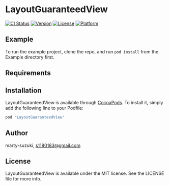 # LayoutGuaranteedView

[![CI Status](http://img.shields.io/travis/marty-suzuki/LayoutGuaranteedView.svg?style=flat)](https://travis-ci.org/marty-suzuki/LayoutGuaranteedView)
[![Version](https://img.shields.io/cocoapods/v/LayoutGuaranteedView.svg?style=flat)](http://cocoapods.org/pods/LayoutGuaranteedView)
[![License](https://img.shields.io/cocoapods/l/LayoutGuaranteedView.svg?style=flat)](http://cocoapods.org/pods/LayoutGuaranteedView)
[![Platform](https://img.shields.io/cocoapods/p/LayoutGuaranteedView.svg?style=flat)](http://cocoapods.org/pods/LayoutGuaranteedView)

## Example

To run the example project, clone the repo, and run `pod install` from the Example directory first.

## Requirements

## Installation

LayoutGuaranteedView is available through [CocoaPods](http://cocoapods.org). To install
it, simply add the following line to your Podfile:

```ruby
pod 'LayoutGuaranteedView'
```

## Author

marty-suzuki, s1180183@gmail.com

## License

LayoutGuaranteedView is available under the MIT license. See the LICENSE file for more info.
